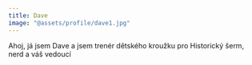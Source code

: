 ```yaml
---
title: Dave
image: "@assets/profile/dave1.jpg"
---
```


Ahoj, já jsem Dave a jsem trenér dětského kroužku pro Historický šerm, nerd a váš vedoucí
